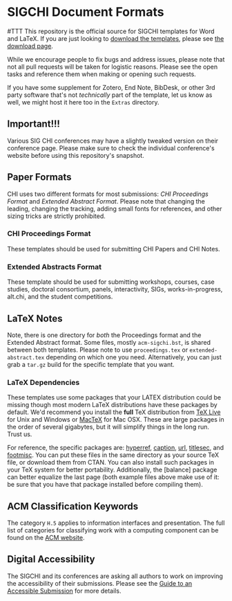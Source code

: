 # SIGCHI Document Formats #
#TTT
This repository is the official source for SIGCHI templates for Word
and LaTeX.  If you are just looking to
[download the templates][download], please see
[the download page][download].

While we encourage people to fix bugs and address issues, please note
that not all pull requests will be taken for logistic reasons.  Please
see the open tasks and reference them when making or opening such
requests.

If you have some supplement for Zotero, End Note, BibDesk, or other
3rd party software that's not _technically_ part of the template, let
us know as well, we might host it here too in the `Extras` directory.

## Important!!! ##

Various SIG CHI conferences may have a slightly tweaked version on
their conference page. Please make sure to check the individual
conference's website before using this repository's snapshot.

## Paper Formats ##

CHI uses two different formats for most submissions: *CHI Proceedings
Format* and *Extended Abstract Format*. Please note that changing the
leading, changing the tracking, adding small fonts for references, and
other sizing tricks are strictly prohibited.

### CHI Proceedings Format ###

These templates should be used for submitting CHI Papers and CHI
Notes. 

### Extended Abstracts Format ###

These template should be used for submitting workshops, courses, case
studies, doctoral consortium, panels, interactivity, SIGs,
works-in-progress, alt.chi, and the student competitions. 

## LaTeX Notes ##

Note, there is one directory for *both* the Proceedings format and the
Extended Abstract format.  Some files, mostly ```acm-sigchi.bst```, is
shared between both templates.  Please note to use
```proceedings.tex``` or ```extended-abstract.tex``` depending on
which one you need. Alternatively, you can just grab a `tar.gz` build
for the specific template that you want.

### LaTeX Dependencies ###

These templates use some packages that your LATEX distribution could
be missing though most modern LaTeX distributions have these packages
by default. We'd recommend you install the **full** TeX distribution
from [TeX Live] for Unix and Windows or [MacTeX] for Mac OSX.  These
are large packages in the order of several gigabytes, but it will
simplify things in the long run.  Trust us. 

For reference, the specific packages are: [hyperref], [caption],
[url], [titlesec], and [footmisc]. You can put these files in the same
directory as your source TeX file, or download them from CTAN. You can
also install such packages in your TeX system for better
portability. Additionally, the [balance] package can better equalize
the last page (both example files above make use of it: be sure that
you have that package installed before compiling them).

## ACM Classification Keywords ##

The category `H.5` applies to information interfaces and
presentation. The full list of categories for classifying work with a
computing component can be found on the [ACM website][keywords].

## Digital Accessibility ##

The SIGCHI and its conferences are asking all authors to work on
improving the accessibility of their submissions. Please see the
[Guide to an Accessible Submission][accessible] for more details.

[download]: http://sigchi.github.io/Document-Formats/
[TeX Live]: http://tug.org/texlive/
[MacTeX]: http://tug.org/mactex/
[keywords]: http://www.acm.org/about/class/1998
[accessible]: http://chi2015.acm.org/authors/guide-to-an-accessible-submission/
[hyperref]: http://www.ctan.org/tex-archive/macros/latex/contrib/hyperref/
[caption]: http://www.ctan.org/tex-archive/macros/latex/contrib/caption/
[url]: http://www.ctan.org/tex-archive/macros/latex/contrib/url/
[titlesec]: http://www.ctan.org/tex-archive/macros/latex/contrib/titlesec/
[footmisc]: http://www.ctan.org/tex-archive/macros/latex/contrib/footmisc/
[bibspacing]: http://dcwww.camd.dtu.dk/~schiotz/comp/LatexTips/bibspacing.sty
